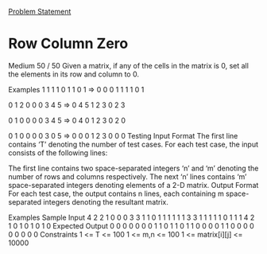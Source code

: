 [Problem Statement](https://workat.tech/problem-solving/practice/row-column-zero)
# Row Column Zero
Medium
50 / 50
Given a matrix, if any of the cells in the matrix is 0, set all the elements in its row and column to 0.

Examples
1 1 1        1 0 1
1 0 1   =>   0 0 0
1 1 1        1 0 1

0 1 2        0 0 0
3 4 5   =>   0 4 5
1 2 3        0 2 3

0 1 0        0 0 0
3 4 5   =>   0 4 0
1 2 3        0 2 0

0 1 0        0 0 0
3 0 5   =>   0 0 0
1 2 3        0 0 0
Testing
Input Format
The first line contains ‘T’ denoting the number of test cases.
For each test case, the input consists of the following lines:

The first line contains two space-separated integers ‘n’ and ‘m’ denoting the number of rows and columns respectively.
The next ‘n’ lines contains ‘m’ space-separated integers denoting elements of a 2-D matrix.
Output Format
For each test case, the output contains n lines, each containing m space-separated integers denoting the resultant matrix.

Examples
Sample Input
4
2 2
1 0
0 0
3 3
1 1 0
1 1 1
1 1 1
3 3
1 1 1
1 1 0
1 1 1
4 2
1 0
1 0
1 0
1 0
Expected Output
0 0
0 0
0 0 0
1 1 0
1 1 0
1 1 0
0 0 0
1 1 0
0 0
0 0
0 0
0 0
Constraints
1 <= T <= 100
1 <= m,n <= 100
1 <= matrix[i][j] <= 10000
